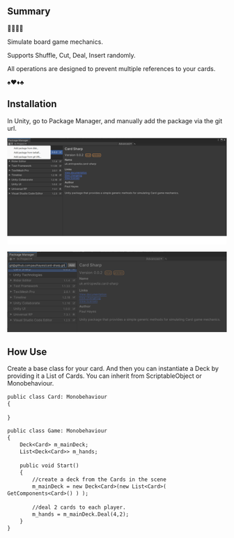 ## Summary
🎴🎴🎴🎴

Simulate board game mechanics. 

Supports
Shuffle, Cut, Deal, Insert randomly.

All operations are designed to prevent multiple references to your cards. 

♠️♥️♦️♣️

## Installation

In Unity, go to Package Manager, and manually add the package via the git url. 

![Add Package](docs/add-package-from-git-url.png)

![Paste in git url](docs/add-package-from-git-url-2.png)


## How Use

Create a base class for your card. And then you can instantiate a Deck by providing it a List of Cards. You can inherit from ScriptableObject or Monobehaviour.

```
public class Card: Monobehaviour 
{

}

```

```
public class Game: Monobehaviour
{
    Deck<Card> m_mainDeck;
    List<Deck<Card>> m_hands;

    public void Start()
    {
        //create a deck from the Cards in the scene
        m_mainDeck = new Deck<Card>(new List<Card>( GetComponents<Card>() ) );
        
        //deal 2 cards to each player.
        m_hands = m_mainDeck.Deal(4,2);
    }
}
```



